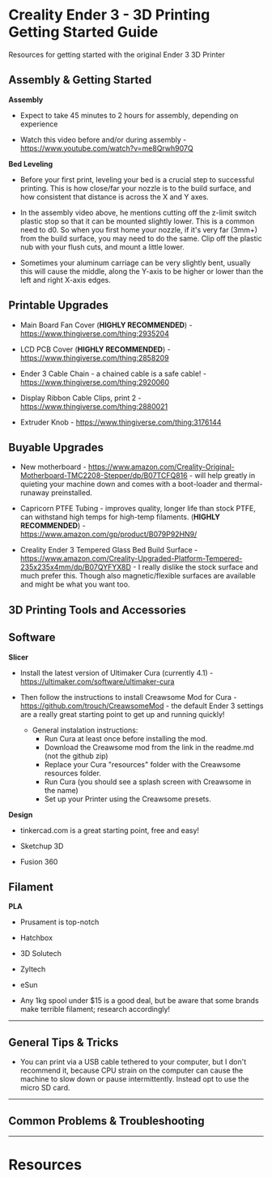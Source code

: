 # Creality Ender 3 - 3D Printing Getting Started Guide

Resources for getting started with the original Ender 3 3D Printer

## Assembly & Getting Started

**Assembly**

- Expect to take 45 minutes to 2 hours for assembly, depending on experience

- Watch this video before and/or during assembly - https://www.youtube.com/watch?v=me8Qrwh907Q

**Bed Leveling**

- Before your first print, leveling your bed is a crucial step to successful printing. This is how close/far your nozzle is to the build surface, and how consistent that distance is across the X and Y axes.

- In the assembly video above, he mentions cutting off the z-limit switch plastic stop so that it can be mounted slightly lower. This is a common need to d0. So when you first home your nozzle, if it's very far (3mm+) from the build surface, you may need to do the same. Clip off the plastic nub with your flush cuts, and mount a little lower.

- Sometimes your aluminum carriage can be very slightly bent, usually this will cause the middle, along the Y-axis to be higher or lower than the left and right X-axis edges.

## Printable Upgrades

- Main Board Fan Cover (**HIGHLY RECOMMENDED**) - https://www.thingiverse.com/thing:2935204

- LCD PCB Cover (**HIGHLY RECOMMENDED**) - https://www.thingiverse.com/thing:2858209

- Ender 3 Cable Chain - a chained cable is a safe cable! - https://www.thingiverse.com/thing:2920060

- Display Ribbon Cable Clips, print 2 - https://www.thingiverse.com/thing:2880021

- Extruder Knob - https://www.thingiverse.com/thing:3176144

## Buyable Upgrades

- New motherboard - https://www.amazon.com/Creality-Original-Motherboard-TMC2208-Stepper/dp/B07TCFQ816 - will help greatly in quieting your machine down and comes with a boot-loader and thermal-runaway preinstalled.

- Capricorn PTFE Tubing - improves quality, longer life than stock PTFE, can withstand high temps for high-temp filaments. (**HIGHLY RECOMMENDED**) - https://www.amazon.com/gp/product/B079P92HN9/

- Creality Ender 3 Tempered Glass Bed Build Surface - https://www.amazon.com/Creality-Upgraded-Platform-Tempered-235x235x4mm/dp/B07QYFYX8D - I really dislike the stock surface and much prefer this. Though also magnetic/flexible surfaces are available and might be what you want too.

## 3D Printing Tools and Accessories

## Software

**Slicer**

- Install the latest version of Ultimaker Cura (currently 4.1) - https://ultimaker.com/software/ultimaker-cura

- Then follow the instructions to install Creawsome Mod for Cura - https://github.com/trouch/CreawsomeMod - the default Ender 3 settings are a really great starting point to get up and running quickly!
  - General instalation instructions:
    - Run Cura at least once before installing the mod.
    - Download the Creawsome mod from the link in the readme.md (not the github zip)
    - Replace your Cura "resources" folder with the Creawsome resources folder.
    - Run Cura (you should see a splash screen with Creawsome in the name)
    - Set up your Printer using the Creawsome presets.

**Design**

- tinkercad.com is a great starting point, free and easy!

- Sketchup 3D

- Fusion 360

## Filament

**PLA**

- Prusament is top-notch

- Hatchbox

- 3D Solutech

- Zyltech

- eSun

- Any 1kg spool under \$15 is a good deal, but be aware that some brands make terrible filament; research accordingly!

---

## General Tips & Tricks

- You can print via a USB cable tethered to your computer, but I don't recommend it, because CPU strain on the computer can cause the machine to slow down or pause intermittently. Instead opt to use the micro SD card.

---

## Common Problems & Troubleshooting

---

# Resources

